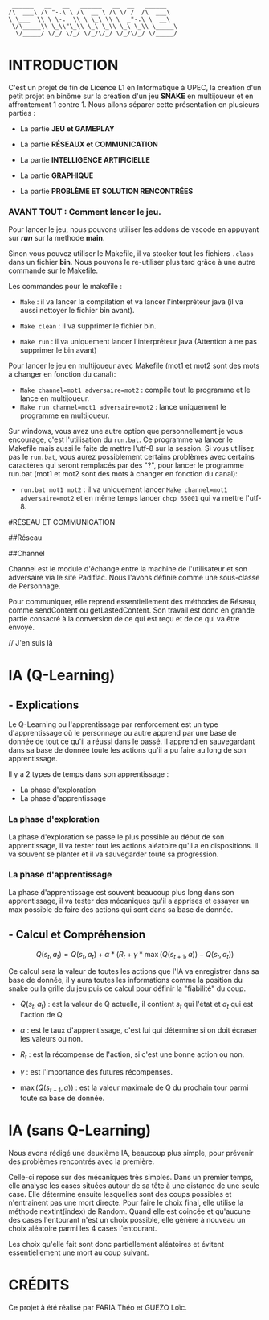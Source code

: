 ```
 ______   __   __   ______   __  __   ______    
/\  ___\ /\ "-.\ \ /\  __ \ /\ \/ /  /\  ___\   
\ \___  \\ \ \-.  \\ \ \_\ \\ \  _"-.\ \  __\   
 \/\_____\\ \_\\"\_\\ \_\ \_\\ \_\ \_\\ \_____\ 
  \/_____/ \/_/ \/_/ \/_/\/_/ \/_/\/_/ \/_____/ 
```

# INTRODUCTION

C'est un projet de fin de Licence L1 en Informatique à UPEC, la création d'un petit projet en binôme sur la création d'un jeu **SNAKE** en multijoueur et en affrontement 1 contre 1. Nous allons séparer cette présentation en plusieurs parties :

- La partie **JEU et GAMEPLAY**

- La partie **RÉSEAUX et COMMUNICATION**

- La partie **INTELLIGENCE ARTIFICIELLE** 

- La partie **GRAPHIQUE**

- La partie **PROBLÈME ET SOLUTION RENCONTRÉES**

### AVANT TOUT : Comment lancer le jeu.

Pour lancer le jeu, nous pouvons utiliser les addons de vscode en appuyant sur ***run*** sur la methode **main**.

Sinon vous pouvez utiliser le Makefile, il va stocker tout les fichiers `.class` dans un fichier **bin**. Nous pouvons le re-utiliser plus tard grâce à une autre commande sur le Makefile.

Les commandes pour le makefile :

- `Make` : il va lancer la compilation et va lancer l'interpréteur java (il va aussi nettoyer le fichier bin avant).

- `Make clean` : il va supprimer le fichier bin.

- `Make run` : il va uniquement lancer l'interpréteur java (Attention à ne pas supprimer le bin avant)

Pour lancer le jeu en multijoueur avec Makefile (mot1 et mot2 sont des mots à changer en fonction du canal):
- `Make channel=mot1 adversaire=mot2` : compile tout le programme et le lance en multijoueur.
- `Make run channel=mot1 adversaire=mot2` : lance uniquement le programme en multijoueur.

Sur windows, vous avez une autre option que personnellement je vous encourage, c'est l'utilisation du `run.bat`. Ce programme va lancer le Makefile mais aussi le faite de mettre l'utf-8 sur la session. Si vous utilisez pas le `run.bat`, vous aurez possiblement certains problèmes avec certains caractères qui seront remplacés par des "?", pour lancer le programme run.bat (mot1 et mot2 sont des mots à changer en fonction du canal):

- `run.bat mot1 mot2` : il va uniquement lancer `Make channel=mot1 adversaire=mot2` et en même temps lancer `chcp 65001` qui va mettre l'utf-8.

#RÉSEAU ET COMMUNICATION

##Réseau


##Channel

Channel est le module d'échange entre la machine de l'utilisateur et son adversaire via le site Padiflac.
Nous l'avons définie comme une sous-classe de Personnage.

Pour communiquer, elle reprend essentiellement des méthodes de Réseau, comme sendContent ou getLastedContent. Son travail est donc en grande partie consacré à la conversion de ce qui est reçu et de ce qui va être envoyé.

// J'en suis là


# IA (Q-Learning)

## - Explications

Le Q-Learning ou l'apprentissage par renforcement est un type d'apprentissage où le personnage ou autre apprend par une base de donnée de tout ce qu'il a réussi dans le passé. Il apprend en sauvegardant dans sa base de donnée toute les actions qu'il a pu faire au long de son apprentissage.

Il y a 2 types de temps dans son apprentissage :

- La phase d'exploration
- La phase d'apprentissage

### La phase d'exploration

La phase d'exploration se passe le plus possible au début de son apprentissage, il va tester tout les actions aléatoire qu'il a en dispositions. Il va souvent se planter et il va sauvegarder toute sa progression.

### La phase d'apprentissage

La phase d'apprentissage est souvent beaucoup plus long dans son apprentissage, il va tester des mécaniques qu'il a apprises et essayer un max possible de faire des actions qui sont dans sa base de donnée.

## - Calcul et Compréhension

$$Q(s_t, a_t) = Q(s_t, a_t) + \alpha * (R_t + \gamma * \max(Q(s_{t+1}, a)) - Q(s_t, a_t))$$

Ce calcul sera la valeur de toutes les actions que l'IA va enregistrer dans sa base de donnée, il y aura toutes les informations comme la position du snake ou la grille du jeu puis ce calcul pour définir la "fiabilité" du coup.

- $Q(s_t, a_t)$ : est la valeur de Q actuelle, il contient  $s_t$ qui l'état et $a_t$ qui est l'action de Q.

- $\alpha$ : est le taux d'apprentissage, c'est lui qui détermine si on doit écraser les valeurs ou non.
- $R_t$ : est la récompense de l'action, si c'est une bonne action ou non.
- $\gamma$ : est l'importance des futures récompenses.
- $\max(Q(s_{t+1}, a))$ : est la valeur maximale de Q du prochain tour parmi toute sa base de donnée.


# IA (sans Q-Learning)

Nous avons rédigé une deuxième IA, beaucoup plus simple, pour prévenir des problèmes rencontrés avec la première.

Celle-ci repose sur des mécaniques très simples.
Dans un premier temps, elle analyse les cases situées autour de sa tête à une distance de une seule case. Elle détermine ensuite lesquelles sont des coups possibles et n'entrainent pas une mort directe. Pour faire le choix final, elle utilise la méthode nextInt(index) de Random.
Quand elle est coincée et qu'aucune des cases l'entourant n'est un choix possible, elle gènère à nouveau un choix aléatoire parmi les 4 cases l'entourant.

Les choix qu'elle fait sont donc partiellement aléatoires et évitent essentiellement une mort au coup suivant.


# CRÉDITS

Ce projet à été réalisé par FARIA Théo et GUEZO Loïc.
